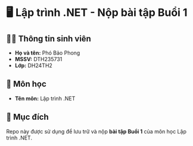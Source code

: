 # 🖥️ Lập trình .NET - Nộp bài tập Buổi 1

## 👨‍🎓 Thông tin sinh viên
- **Họ và tên:** Phó Bảo Phong  
- **MSSV:** DTH235731  
- **Lớp:** DH24TH2  

## 📘 Môn học
- **Tên môn:** Lập trình .NET  

## 🎯 Mục đích
Repo này được sử dụng để lưu trữ và nộp **bài tập Buổi 1** của môn học Lập trình .NET.

